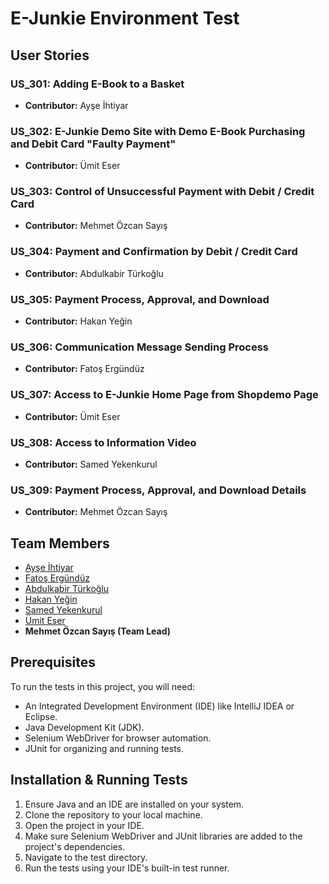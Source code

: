 # E-Junkie Environment Test

## User Stories

### US_301: Adding E-Book to a Basket
- **Contributor:** Ayşe İhtiyar

### US_302: E-Junkie Demo Site with Demo E-Book Purchasing and Debit Card "Faulty Payment"
- **Contributor:** Ümit Eser

### US_303: Control of Unsuccessful Payment with Debit / Credit Card
- **Contributor:** Mehmet Özcan Sayış

### US_304: Payment and Confirmation by Debit / Credit Card
- **Contributor:** Abdulkabir Türkoğlu

### US_305: Payment Process, Approval, and Download
- **Contributor:** Hakan Yeğin

### US_306: Communication Message Sending Process
- **Contributor:** Fatoş Ergündüz

### US_307: Access to E-Junkie Home Page from Shopdemo Page
- **Contributor:** Ümit Eser

### US_308: Access to Information Video
- **Contributor:** Samed Yekenkurul

### US_309: Payment Process, Approval, and Download Details
- **Contributor:** Mehmet Özcan Sayış

## Team Members

- [Ayşe İhtiyar](https://github.com/ayseihtiyar)
- [Fatoş Ergündüz](https://github.com/teknostudy)
- [Abdulkabir Türkoğlu](https://github.com/AbdulkabirTurkoglu)
- [Hakan Yeğin](https://github.com/hakanyegin)
- [Samed Yekenkurul](https://github.com/samfrmda01)
- [Ümit Eser](https://github.com/umiteser)
- **Mehmet Özcan Sayış (Team Lead)**

## Prerequisites

To run the tests in this project, you will need:

- An Integrated Development Environment (IDE) like IntelliJ IDEA or Eclipse.
- Java Development Kit (JDK).
- Selenium WebDriver for browser automation.
- JUnit for organizing and running tests.

## Installation & Running Tests

1. Ensure Java and an IDE are installed on your system.
2. Clone the repository to your local machine.
3. Open the project in your IDE.
4. Make sure Selenium WebDriver and JUnit libraries are added to the project's dependencies.
5. Navigate to the test directory.
6. Run the tests using your IDE's built-in test runner.
